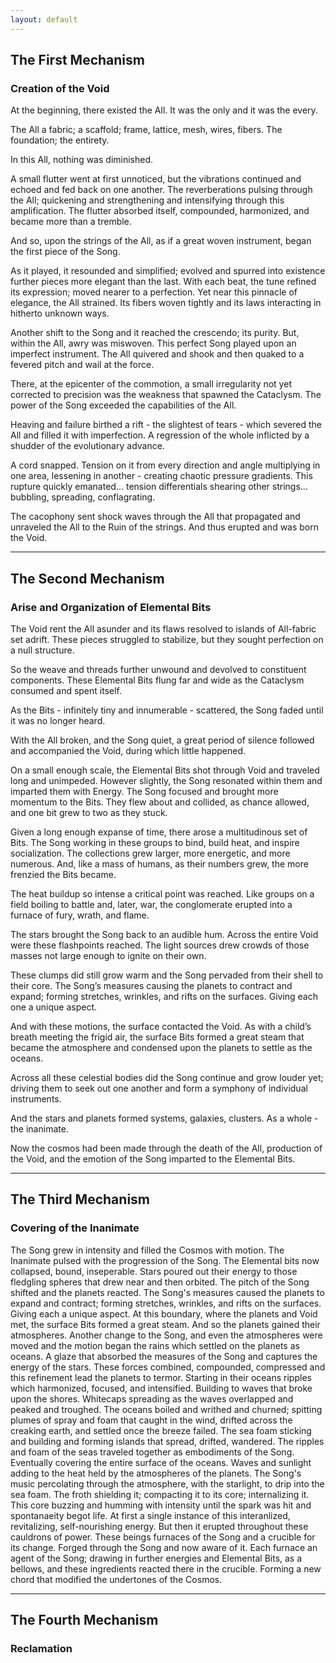 ```yaml
---
layout: default
---
```


## The First Mechanism

### Creation of the Void


At the beginning, there existed the All. It was the only and it was the every.

The All a fabric; a scaffold; frame, lattice, mesh, wires, fibers. The
foundation; the entirety.

In this All, nothing was diminished.

A small flutter went at first unnoticed, but the vibrations continued and
echoed and fed back on one another. The reverberations pulsing through the
All; quickening and strengthening and intensifying through this amplification.
The flutter absorbed itself, compounded, harmonized, and became more than a
tremble.

And so, upon the strings of the All, as if a great woven instrument, began the
first piece of the Song.

As it played, it resounded and simplified; evolved and spurred into existence
further pieces more elegant than the last. With each beat, the tune refined
its expression; moved nearer to a perfection. Yet near this pinnacle of
elegance, the All strained. Its fibers woven tightly and its laws interacting
in hitherto unknown ways.

Another shift to the Song and it reached the crescendo; its purity. But,
within the All, awry was miswoven. This perfect Song played upon an imperfect
instrument. The All quivered and shook and then quaked to a fevered pitch and
wail at the force.

There, at the epicenter of the commotion, a small irregularity not yet
corrected to precision was the weakness that spawned the Cataclysm. The power
of the Song exceeded the capabilities of the All.

Heaving and failure birthed a rift - the slightest of tears - which severed
the All and filled it with imperfection. A regression of the whole inflicted
by a shudder of the evolutionary advance.

A cord snapped. Tension on it from every direction and angle multiplying in
one area, lessening in another - creating chaotic pressure gradients. This
rupture quickly emanated… tension differentials shearing other strings…
bubbling, spreading, conflagrating.

The cacophony sent shock waves through the All that propagated and unraveled
the All to the Ruin of the strings. And thus erupted and was born the Void.

---

## The Second Mechanism

### Arise and Organization of Elemental Bits

The Void rent the All asunder and its flaws resolved to islands of All-fabric
set adrift. These pieces struggled to stabilize, but they sought perfection on
a null structure.

So the weave and threads further unwound and devolved to constituent
components. These Elemental Bits flung far and wide as the Cataclysm consumed
and spent itself.

As the Bits - infinitely tiny and innumerable - scattered, the Song faded
until it was no longer heard.

With the All broken, and the Song quiet, a great period of silence followed
and accompanied the Void, during which little happened.

On a small enough scale, the Elemental Bits shot through Void and traveled
long and unimpeded. However slightly, the Song resonated within them and
imparted them with Energy. The Song focused and brought more momentum to the
Bits. They flew about and collided, as chance allowed, and one bit grew to two
as they stuck.

Given a long enough expanse of time, there arose a multitudinous set of Bits.
The Song working in these groups to bind, build heat, and inspire
socialization. The collections grew larger, more energetic, and more numerous.
And, like a mass of humans, as their numbers grew, the more frenzied the Bits
became.

The heat buildup so intense a critical point was reached. Like groups on a
field boiling to battle and, later, war, the conglomerate erupted into a
furnace of fury, wrath, and flame.

The stars brought the Song back to an audible hum. Across the entire Void were
these flashpoints reached. The light sources drew crowds of those masses not
large enough to ignite on their own.

These clumps did still grow warm and the Song pervaded from their shell to
their core. The Song’s measures causing the planets to contract and expand;
forming stretches, wrinkles, and rifts on the surfaces. Giving each one a
unique aspect.

And with these motions, the surface contacted the Void. As with a child’s
breath meeting the frigid air, the surface Bits formed a great steam that
became the atmosphere and condensed upon the planets to settle as the oceans.

Across all these celestial bodies did the Song continue and grow louder yet;
driving them to seek out one another and form a symphony of individual
instruments.

And the stars and planets formed systems, galaxies, clusters. As a whole - the
inanimate.

Now the cosmos had been made through the death of the All, production of the
Void, and the emotion of the Song imparted to the Elemental Bits.

---

## The Third Mechanism

### Covering of the Inanimate

The Song grew in intensity and filled the Cosmos with motion. The Inanimate
pulsed with the progression of the Song. The Elemental bits now collapsed,
bound, inseperable. Stars poured out their energy to those fledgling spheres
that drew near and then orbited. The pitch of the Song shifted and the planets
reacted. The Song's measures caused the planets to expand and contract;
forming stretches, wrinkles, and rifts on the surfaces. Giving each a unique
aspect. At this boundary, where the planets and Void met, the surface Bits
formed a great steam. And so the planets gained their atmospheres. Another
change to the Song, and even the atmospheres were moved and the motion began
the rains which settled on the planets as oceans. A glaze that absorbed the
measures of the Song and captures the energy of the stars. These forces
combined, compounded, compressed and this refinement lead the planets to
termor. Starting in their oceans ripples which harmonized, focused, and
intensified. Building to waves that broke upon the shores. Whitecaps spreading
as the waves overlapped and peaked and troughed. The oceans boiled and writhed
and churned; spitting plumes of spray and foam that caught in the wind,
drifted across the creaking earth, and settled once the breeze failed. The
sea foam sticking and building and forming islands that spread, drifted,
wandered. The ripples and foam of the seas traveled together as embodiments of
the Song. Eventually covering the entire surface of the oceans. Waves and
sunlight adding to the heat held by the atmospheres of the planets. The Song's
music percolating through the atmosphere, with the starlight, to drip into the
sea foam. The froth shielding it; compacting it to its core; internalizing it.
This core buzzing and humming with intensity until the spark was hit and
spontanaeity begot life. At first a single instance of this interanlized,
revitalizing, self-nourishing energy. But then it erupted throughout these
cauldrons of power. These beings furnaces of the Song and a crucible for its
change. Forged through the Song and now aware of it. Each furnace an agent of
the Song; drawing in further energies and Elemental Bits, as a bellows, and
these ingredients reacted there in the crucible. Forming a new chord that
modified the undertones of the Cosmos.

---

## The Fourth Mechanism

### Reclamation
